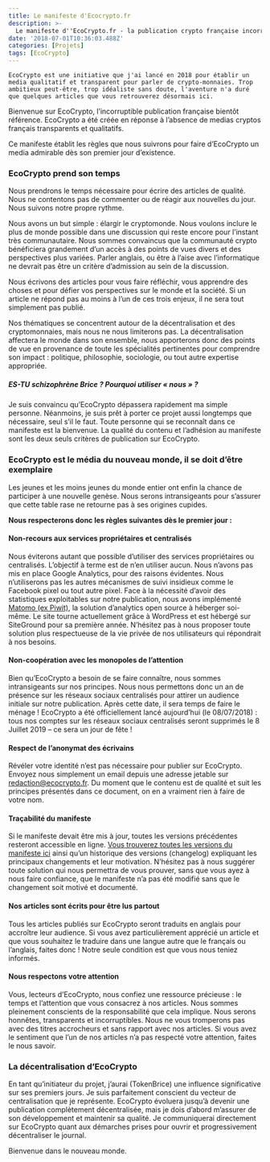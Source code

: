 ```yaml
---
title: Le manifeste d'Ecocrypto.fr
description: >-
  Le manifeste d''EcoCrypto.fr - la publication crypto française incorruptible, intransigeante et inachetable.
date: '2018-07-01T10:36:03.488Z'
categories: [Projets]
tags: [EcoCrypto]
---
```


`EcoCrypto est une initiative que j'ai lancé en 2018 pour établir un media qualitatif et transparent pour parler de crypto-monnaies. Trop ambitieux peut-être, trop idéaliste sans doute, l'aventure n'a duré que quelques articles que vous retrouverez désormais ici.`

Bienvenue sur EcoCrypto, l’incorruptible publication française bientôt référence. EcoCrypto a été créée en réponse à l’absence de medias cryptos français transparents et qualitatifs.

Ce manifeste établit les règles que nous suivrons pour faire d’EcoCrypto un media admirable dès son premier jour d’existence.

### EcoCrypto prend son temps

Nous prendrons le temps nécessaire pour écrire des articles de qualité. Nous ne contentons pas de commenter ou de réagir aux nouvelles du jour. Nous suivons notre propre rythme.

Nous avons un but simple : élargir le cryptomonde. Nous voulons inclure le plus de monde possible dans une discussion qui reste encore pour l’instant très communautaire. Nous sommes convaincus que la communauté crypto bénéficiera grandement d’un accès à des points de vues divers et des perspectives plus variées. Parler anglais, ou être à l’aise avec l’informatique ne devrait pas être un critère d’admission au sein de la discussion.

Nous écrivons des articles pour vous faire réfléchir, vous apprendre des choses et pour défier vos perspectives sur le monde et la société. Si un article ne répond pas au moins à l’un de ces trois enjeux, il ne sera tout simplement pas publié.

Nos thématiques se concentrent autour de la décentralisation et des cryptomonnaies, mais nous ne nous limiterons pas. La décentralisation affectera le monde dans son ensemble, nous apporterons donc des points de vue en provenance de toute les spécialités pertinentes pour comprendre son impact : politique, philosophie, sociologie, ou tout autre expertise appropriée.

##### *ES-TU schizophrène Brice ? Pourquoi utiliser « nous » ?*

Je suis convaincu qu’EcoCrypto dépassera rapidement ma simple personne. Néanmoins, je suis prêt à porter ce projet aussi longtemps que nécessaire, seul s’il le faut. Toute personne qui se reconnaît dans ce manifeste est la bienvenue. La qualité du contenu et l’adhésion au manifeste sont les deux seuls critères de publication sur EcoCrypto.

### EcoCrypto est le média du nouveau monde, il se doit d’être exemplaire

Les jeunes et les moins jeunes du monde entier ont enfin la chance de participer à une nouvelle genèse. Nous serons intransigeants pour s’assurer que cette table rase ne retourne pas à ses origines cupides.

**Nous respecterons donc les règles suivantes dès le premier jour :**

#### Non-recours aux services propriétaires et centralisés

Nous éviterons autant que possible d’utiliser des services propriétaires ou centralisés. L’objectif à terme est de n’en utiliser aucun. Nous n’avons pas mis en place Google Analytics, pour des raisons évidentes. Nous n’utiliserons pas les autres mécanismes de suivi insidieux comme le Facebook pixel ou tout autre pixel. Face à la nécessité d’avoir des statistiques exploitables sur notre publication, nous avons implémenté [Matomo (ex Piwit)](https://matomo.org/), la solution d’analytics open source à héberger soi-même. Le site tourne actuellement grâce à WordPress et est hébergé sur SiteGround pour sa première année. N’hésitez pas à nous proposer toute solution plus respectueuse de la vie privée de nos utilisateurs qui répondrait à nos besoins.

#### Non-coopération avec les monopoles de l’attention

Bien qu’EcoCrypto a besoin de se faire connaître, nous sommes intransigeants sur nos principes. Nous nous permettons donc un an de présence sur les réseaux sociaux centralisés pour attirer un audience initiale sur notre publication. Après cette date, il sera temps de faire le ménage ! EcoCrypto a été officiellement lancé aujourd’hui (le 08/07/2018) : tous nos comptes sur les réseaux sociaux centralisés seront supprimés le 8 Juillet 2019 – ce sera un jour de fête !

#### Respect de l’anonymat des écrivains

Révéler votre identité n’est pas nécessaire pour publier sur EcoCrypto. Envoyez nous simplement un email depuis une adresse jetable sur <redaction@ecocrypto.fr>. Du moment que le contenu est de qualité et suit les principes présentés dans ce document, on en a vraiment rien à faire de votre nom.

#### Traçabilité du manifeste

Si le manifeste devait être mis à jour, toutes les versions précédentes resteront accessible en ligne. [Vous trouverez toutes les versions du manifeste ici](https://ecocrypto.fr/manifeste/) ainsi qu’un historique des versions (changelog) expliquant les principaux changements et leur motivation. N’hésitez pas à nous suggérer toute solution qui nous permettra de vous prouver, sans que vous ayez à nous faire confiance, que le manifeste n’a pas été modifié sans que le changement soit motivé et documenté.

#### Nos articles sont écrits pour être lus partout

Tous les articles publiés sur EcoCrypto seront traduits en anglais pour accroître leur audience. Si vous avez particulièrement apprécié un article et que vous souhaitez le traduire dans une langue autre que le français ou l’anglais, faites donc ! Notre seule condition est que vous nous teniez informés.

#### Nous respectons votre attention

Vous, lecteurs d’EcoCrypto, nous confiez une ressource précieuse : le temps et l’attention que vous consacrez à nos articles. Nous sommes pleinement conscients de la responsabilité que cela implique. Nous serons honnêtes, transparents et incorruptibles. Nous ne vous tromperons pas avec des titres accrocheurs et sans rapport avec nos articles. Si vous avez le sentiment que l’un de nos articles n’a pas respecté votre attention, faites le nous savoir.

### La décentralisation d’EcoCrypto

En tant qu’initiateur du projet, j’aurai (TokenBrice) une influence significative sur ses premiers jours. Je suis parfaitement conscient du vecteur de centralisation que je représente. EcoCrypto évoluera jusqu’à devenir une publication complètement décentralisée, mais je dois d’abord m’assurer de son développement et maintenir sa qualité. Je communiquerai directement sur EcoCrypto quant aux démarches prises pour ouvrir et progressivement décentraliser le journal.

Bienvenue dans le nouveau monde.